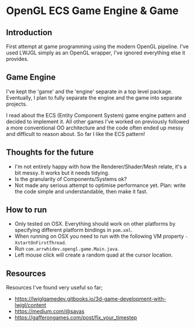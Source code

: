 # OpenGL ECS Game Engine & Game

## Introduction

First attempt at game programming using the modern OpenGL pipeline. I've used LWJGL simply as an OpenGL wrapper, I've ignored everything else it provides.

## Game Engine

I've kept the 'game' and the 'engine' separate in a top level package. Eventually, I plan to fully separate the engine and the game into separate projects.

I read about the ECS (Entity Component System) game engine pattern and decided to implement it. All other games I've worked on previously followed a more conventional OO architecture and the code often ended up messy and difficult to reason about. So far I like the ECS pattern!

## Thoughts for the future

- I'm not entirely happy with how the Renderer/Shader/Mesh relate, it's a bit messy. It works but it needs tidying.
- Is the granularity of Components/Systems ok?
- Not made any serious attempt to optimise performance yet. Plan: write the code simple and understandable, then make it fast.

## How to run

- Only tested on OSX. Everything should work on other platforms by specifying different platform bindings in `pom.xml`.
- When running on OSX you need to run with the following VM property `-XstartOnFirstThread`.
- Run `com.arrwhidev.opengl.game.Main.java`.
- Left mouse click will create a random quad at the cursor location.

## Resources

Resources I've found very useful so far;
 - https://lwjglgamedev.gitbooks.io/3d-game-development-with-lwjgl/content
 - https://medium.com/@savas
 - https://gafferongames.com/post/fix_your_timestep